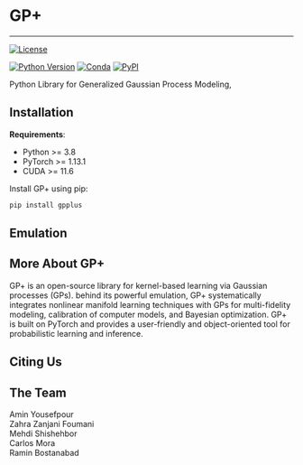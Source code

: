 # GP+
---
[![License](https://img.shields.io/badge/license-MIT-green.svg)](LICENSE)

[![Python Version](https://img.shields.io/badge/python-3.8+-blue.svg)](https://www.python.org/downloads/)
[![Conda](https://img.shields.io/conda/v/gpytorch/gpytorch.svg)](https://anaconda.org/gpytorch/gpytorch)
[![PyPI](https://img.shields.io/pypi/v/gpytorch.svg)](https://pypi.org/project/gpytorch)

Python Library for Generalized Gaussian Process Modeling,


## Installation

**Requirements**:
- Python >= 3.8
- PyTorch >= 1.13.1
- CUDA >= 11.6

Install GP+ using pip:

```bash
pip install gpplus
```
## Emulation  



## More About GP+

GP+ is an open-source library for kernel-based learning via Gaussian processes (GPs). behind its powerful emulation, GP+ systematically integrates nonlinear manifold learning techniques with GPs for multi-fidelity modeling, calibration of computer models, and Bayesian optimization.  GP+ is built on PyTorch and provides a user-friendly and object-oriented tool for probabilistic learning and inference. 

## Citing Us


## The Team
Amin Yousefpour\
Zahra Zanjani Foumani\
Mehdi Shishehbor\
Carlos Mora\
Ramin Bostanabad

